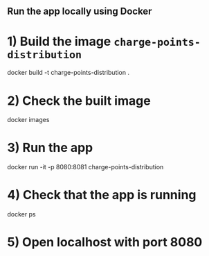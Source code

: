 ## Run the app locally using Docker

# 1) Build the image `charge-points-distribution`
docker build -t charge-points-distribution .
# 2) Check the built image
docker images
# 3) Run the app
docker run -it -p 8080:8081 charge-points-distribution
# 4) Check that the app is running
docker ps
# 5) Open localhost with port 8080